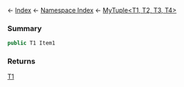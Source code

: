 ← [Index](Api-Index) ← [Namespace Index](Namespace-Index) ← [MyTuple&lt;T1, T2, T3, T4&gt;](VRage.MyTuple`4)

### Summary

```csharp
public T1 Item1
```

### Returns

[T1]()


